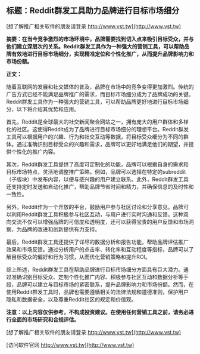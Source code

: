 ## **标题：Reddit群发工具助力品牌进行目标市场细分**

[想了解推广相关软件的朋友请登录 http://www.vst.tw](http://www.vst.tw)

**摘要：在当今竞争激烈的市场环境中，品牌需要找到切入点来吸引目标受众，并与他们建立深层次的关系。Reddit群发工具作为一种强大的营销工具，可以帮助品牌有效地进行目标市场细分，实现精准定位和个性化推广，从而提升品牌影响力和市场份额。**

**正文：**

随着互联网的发展和社交媒体的普及，品牌在市场中的竞争变得更加激烈。传统的广告方式已经不能满足品牌推广的需求，而目标市场细分成为了品牌成功的关键。Reddit群发工具作为一种强大的营销工具，可以帮助品牌更好地进行目标市场细分，以下将介绍其优势和应用。

首先，Reddit是全球最大的社交新闻聚合网站之一，拥有庞大的用户群体和多样化的社区。这使得Reddit成为了品牌进行目标市场细分的理想平台。Reddit群发工具可以根据用户的兴趣、行为和社交互动等数据，将目标受众细分为不同的群体。通过准确识别目标受众的兴趣和需求，品牌可以更好地满足他们的期望，并提供个性化的推广内容。

其次，Reddit群发工具提供了高度可定制化的功能，品牌可以根据自身的需求和目标市场特点，灵活地调整推广策略。例如，品牌可以选择在特定的subreddit（子版块）中发布内容，以便与感兴趣的用户建立联系。此外，Reddit群发工具还支持定时发送和自动化推广，帮助品牌节省时间和精力，并确保信息的及时性和一致性。

另外，Reddit作为一个开放的平台，鼓励用户参与社区讨论和分享意见。品牌可以利用Reddit群发工具积极参与社区互动，与用户进行实时沟通和反馈。这种双向交流不仅可以增强品牌的可信度和透明度，还可以获得宝贵的用户反馈和市场洞察，为品牌的改进和创新提供有力支持。

最后，Reddit群发工具还提供了详尽的数据分析和报告功能，帮助品牌评估推广效果和市场反馈。通过分析用户的点击率、转化率和互动程度等指标，品牌可以了解目标受众的偏好和行为习惯，从而优化营销策略和提升ROI。

综上所述，Reddit群发工具在帮助品牌进行目标市场细分方面具有巨大潜力。通过准确识别目标受众、定制个性化推广内容、积极参与社区互动和数据分析等手段，品牌可以建立与目标市场的紧密联系，提升品牌影响力和市场份额。然而，在使用Reddit群发工具时，品牌也需要遵循相关的法律法规和道德准则，保护用户隐私和数据安全，以及尊重Reddit社区的规定和价值观。

**注意：以上内容仅供参考，不构成投资建议。在使用任何营销工具之前，请务必进行全面的市场研究和合规评估。**

[想了解推广相关软件的朋友请登录 http://www.vst.tw](http://www.vst.tw)


[访问软件官网 http://www.vst.tw](http://www.vst.tw)
